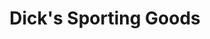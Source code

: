 ---
title: "Dick's Sporting Goods"
url: /raleigh/dicks-sporting-goods-glenwood-avenue/
shop: Sport
---